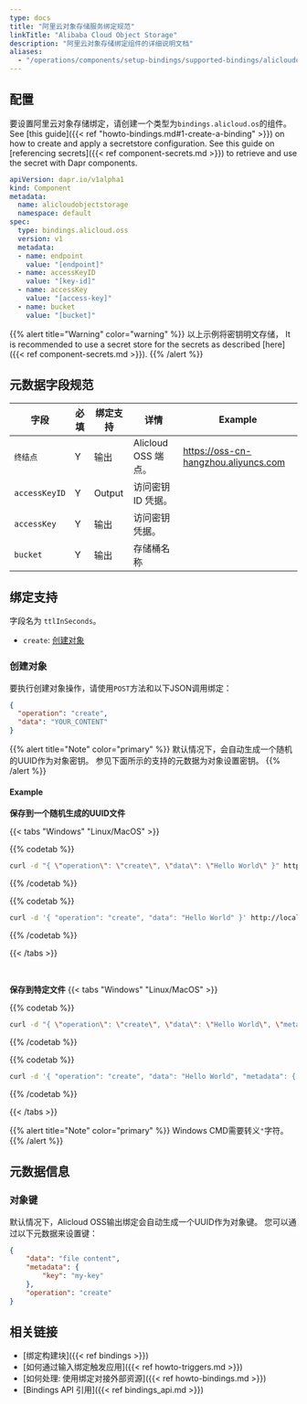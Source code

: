 ```yaml
---
type: docs
title: "阿里云对象存储服务绑定规范"
linkTitle: "Alibaba Cloud Object Storage"
description: "阿里云对象存储绑定组件的详细说明文档"
aliases:
  - "/operations/components/setup-bindings/supported-bindings/alicloudoss/"
---
```


## 配置

要设置阿里云对象存储绑定，请创建一个类型为`bindings.alicloud.os`的组件。 See [this guide]({{< ref "howto-bindings.md#1-create-a-binding" >}}) on how to create and apply a secretstore configuration. See this guide on [referencing secrets]({{< ref component-secrets.md >}}) to retrieve and use the secret with Dapr components.

```yaml
apiVersion: dapr.io/v1alpha1
kind: Component
metadata:
  name: alicloudobjectstorage
  namespace: default
spec:
  type: bindings.alicloud.oss
  version: v1
  metadata:
  - name: endpoint
    value: "[endpoint]"
  - name: accessKeyID
    value: "[key-id]"
  - name: accessKey
    value: "[access-key]"
  - name: bucket
    value: "[bucket]"
```

{{% alert title="Warning" color="warning" %}}
以上示例将密钥明文存储， It is recommended to use a secret store for the secrets as described [here]({{< ref component-secrets.md >}}).
{{% /alert %}}

## 元数据字段规范

| 字段            | 必填 | 绑定支持   | 详情               | Example                              |
| ------------- | -- | ------ | ---------------- | ------------------------------------ |
| `终结点`         | Y  | 输出     | Alicloud OSS 端点。 | https://oss-cn-hangzhou.aliyuncs.com |
| `accessKeyID` | Y  | Output | 访问密钥 ID 凭据。      |                                      |
| `accessKey`   | Y  | 输出     | 访问密钥凭据。          |                                      |
| `bucket`      | Y  | 输出     | 存储桶名称            |                                      |

## 绑定支持

字段名为 `ttlInSeconds`。
- `create`: [创建对象](#create-object)


### 创建对象

要执行创建对象操作，请使用`POST`方法和以下JSON调用绑定：

```json
{
  "operation": "create",
  "data": "YOUR_CONTENT"
}
```

{{% alert title="Note" color="primary" %}}
默认情况下，会自动生成一个随机的UUID作为对象密钥。 参见下面所示的支持的元数据为对象设置密钥。
{{% /alert %}}

#### Example

**保存到一个随机生成的UUID文件**

{{< tabs "Windows" "Linux/MacOS" >}}

{{% codetab %}}

```bash
curl -d "{ \"operation\": \"create\", \"data\": \"Hello World\" }" http://localhost:<dapr-port>/v1.0/bindings/<binding-name>
```

{{% /codetab %}}

{{% codetab %}}

```bash
curl -d '{ "operation": "create", "data": "Hello World" }' http://localhost:<dapr-port>/v1.0/bindings/<binding-name>
```

{{% /codetab %}}

{{< /tabs >}}

<br />

**保存到特定文件**
{{< tabs "Windows" "Linux/MacOS" >}}

{{% codetab %}}

```bash
curl -d "{ \"operation\": \"create\", \"data\": \"Hello World\", \"metadata\": { \"key\": \"my-key\" } }" http://localhost:<dapr-port>/v1.0/bindings/<binding-name>
```

{{% /codetab %}}

{{% codetab %}}

```bash
curl -d '{ "operation": "create", "data": "Hello World", "metadata": { "key": "my-key" } }' http://localhost:<dapr-port>/v1.0/bindings/<binding-name>
```

{{% /codetab %}}

{{< /tabs >}}

{{% alert title="Note" color="primary" %}}
Windows CMD需要转义`"`字符。
{{% /alert %}}

## 元数据信息

### 对象键

默认情况下，Alicloud OSS输出绑定会自动生成一个UUID作为对象键。 您可以通过以下元数据来设置键：

```json
{
    "data": "file content",
    "metadata": {
        "key": "my-key"
    },
    "operation": "create"
}
```

## 相关链接

- [绑定构建块]({{< ref bindings >}})
- [如何通过输入绑定触发应用]({{< ref howto-triggers.md >}})
- [如何处理: 使用绑定对接外部资源]({{< ref howto-bindings.md >}})
- [Bindings API 引用]({{< ref bindings_api.md >}})
